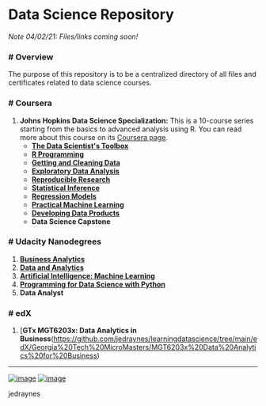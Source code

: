 
# Data Science Repository


*Note 04/02/21: Files/links coming soon!*

### # Overview
The purpose of this repository is to be a centralized directory of all files and certificates related to data science courses.

### # Coursera
1. **Johns Hopkins Data Science Specialization:** This is a 10-course series starting from the basics to advanced analysis using R. You can read more about this course on its [Coursera page](https://www.coursera.org/specializations/jhu-data-science).
    * [**The Data Scientist's Toolbox**](https://github.com/jedraynes/learningdatascience/tree/main/Coursera/Johns%20Hopkins%20Data%20Science%20Specialization/1%20The%20Data%20Scientist's%20Toolbox)
    * [**R Programming**](https://github.com/jedraynes/learningdatascience/tree/main/Coursera/Johns%20Hopkins%20Data%20Science%20Specialization/2%20R%20Programming)
    * [**Getting and Cleaning Data**](https://github.com/jedraynes/learningdatascience/tree/main/Coursera/Johns%20Hopkins%20Data%20Science%20Specialization/3%20Getting%20and%20Cleaning%20Data)
    * [**Exploratory Data Analysis**](https://github.com/jedraynes/learningdatascience/tree/main/Coursera/Johns%20Hopkins%20Data%20Science%20Specialization/4%20Exploratory%20Data%20Analysis)
    * [**Reproducible Research**](https://github.com/jedraynes/learningdatascience/tree/main/Coursera/Johns%20Hopkins%20Data%20Science%20Specialization/5%20Reproducible%20Research)
    * [**Statistical Inference**](https://github.com/jedraynes/learningdatascience/tree/main/Coursera/Johns%20Hopkins%20Data%20Science%20Specialization/6%20Statistical%20Inference)
    * [**Regression Models**](https://github.com/jedraynes/learningdatascience/tree/main/Coursera/Johns%20Hopkins%20Data%20Science%20Specialization/7%20Regression%20Models)
    * [**Practical Machine Learning**](https://github.com/jedraynes/learningdatascience/tree/main/Coursera/Johns%20Hopkins%20Data%20Science%20Specialization/8%20Practical%20Machine%20Learning)
    * [**Developing Data Products**](https://github.com/jedraynes/learningdatascience/tree/main/Coursera/Johns%20Hopkins%20Data%20Science%20Specialization/9%20Developing%20Data%20Products)
    * **Data Science Capstone**

### # Udacity Nanodegrees
1. [**Business Analytics**](https://github.com/jedraynes/learningdatascience/tree/main/Udacity/Business%20Analytics)
2. [**Data and Analytics**](https://github.com/jedraynes/learningdatascience/tree/main/Udacity/Data%20and%20Analytics)
3. [**Artificial Intelligence: Machine Learning**](https://github.com/jedraynes/learningdatascience/tree/main/Udacity/Artificial%20Intelligence%20Machine%20Learning)
4. [**Programming for Data Science with Python**](https://github.com/jedraynes/learningdatascience/tree/main/Udacity/Programming%20for%20Data%20Science%20with%20Python)
5. **Data Analyst**

### # edX
1. [**GTx MGT6203x: Data Analytics in Business**(https://github.com/jedraynes/learningdatascience/tree/main/edX/Georgia%20Tech%20MicroMasters/MGT6203x%20Data%20Analytics%20for%20Business)


---
[![image](https://img.shields.io/badge/Personal%20Site-%20-informational?style=flat-square&logo=appveyor)](https://www.jedraynes.com/)
[![image](https://img.shields.io/badge/LinkedIn-%20-informational?style=flat-square&logo=appveyor)](https://www.linkedin.com/in/jedraynes/)

jedraynes
